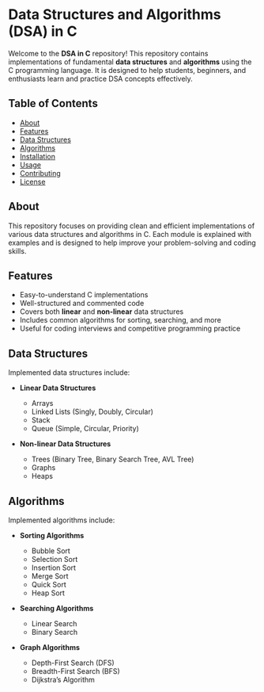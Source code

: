 # Data Structures and Algorithms (DSA) in C

Welcome to the **DSA in C** repository! This repository contains implementations of fundamental **data structures** and **algorithms** using the C programming language. It is designed to help students, beginners, and enthusiasts learn and practice DSA concepts effectively.

## Table of Contents
- [About](#about)
- [Features](#features)
- [Data Structures](#data-structures)
- [Algorithms](#algorithms)
- [Installation](#installation)
- [Usage](#usage)
- [Contributing](#contributing)
- [License](#license)

## About
This repository focuses on providing clean and efficient implementations of various data structures and algorithms in C. Each module is explained with examples and is designed to help improve your problem-solving and coding skills.

## Features
- Easy-to-understand C implementations
- Well-structured and commented code
- Covers both **linear** and **non-linear** data structures
- Includes common algorithms for sorting, searching, and more
- Useful for coding interviews and competitive programming practice

## Data Structures
Implemented data structures include:

- **Linear Data Structures**
  - Arrays
  - Linked Lists (Singly, Doubly, Circular)
  - Stack
  - Queue (Simple, Circular, Priority)
  
- **Non-linear Data Structures**
  - Trees (Binary Tree, Binary Search Tree, AVL Tree)
  - Graphs
  - Heaps

## Algorithms
Implemented algorithms include:

- **Sorting Algorithms**
  - Bubble Sort
  - Selection Sort
  - Insertion Sort
  - Merge Sort
  - Quick Sort
  - Heap Sort

- **Searching Algorithms**
  - Linear Search
  - Binary Search

- **Graph Algorithms**
  - Depth-First Search (DFS)
  - Breadth-First Search (BFS)
  - Dijkstra’s Algorithm

